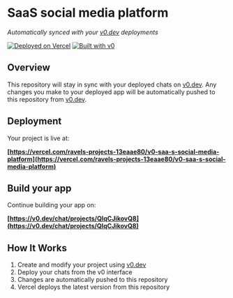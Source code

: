 # SaaS social media platform

*Automatically synced with your [v0.dev](https://v0.dev) deployments*

[![Deployed on Vercel](https://img.shields.io/badge/Deployed%20on-Vercel-black?style=for-the-badge&logo=vercel)](https://vercel.com/ravels-projects-13eaae80/v0-saa-s-social-media-platform)
[![Built with v0](https://img.shields.io/badge/Built%20with-v0.dev-black?style=for-the-badge)](https://v0.dev/chat/projects/QIqCJikovQ8)

## Overview

This repository will stay in sync with your deployed chats on [v0.dev](https://v0.dev).
Any changes you make to your deployed app will be automatically pushed to this repository from [v0.dev](https://v0.dev).

## Deployment

Your project is live at:

**[https://vercel.com/ravels-projects-13eaae80/v0-saa-s-social-media-platform](https://vercel.com/ravels-projects-13eaae80/v0-saa-s-social-media-platform)**

## Build your app

Continue building your app on:

**[https://v0.dev/chat/projects/QIqCJikovQ8](https://v0.dev/chat/projects/QIqCJikovQ8)**

## How It Works

1. Create and modify your project using [v0.dev](https://v0.dev)
2. Deploy your chats from the v0 interface
3. Changes are automatically pushed to this repository
4. Vercel deploys the latest version from this repository
